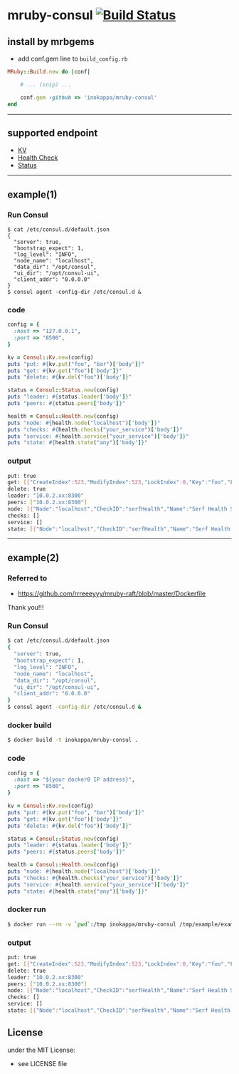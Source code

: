 # mruby-consul   [![Build Status](https://travis-ci.org/inokappa/mruby-consul.png?branch=master)](https://travis-ci.org/inokappa/mruby-consul)
## install by mrbgems

- add conf.gem line to `build_config.rb`

```ruby
MRuby::Build.new do |conf|

    # ... (snip) ...

    conf.gem :github => 'inokappa/mruby-consul'
end
```

***

## supported endpoint

- [KV](https://www.consul.io/docs/agent/http/kv.html)
- [Health Check](https://www.consul.io/docs/agent/http/health.html)
- [Status](https://www.consul.io/docs/agent/http/status.html)

***

## example(1)

### Run Consul

```
$ cat /etc/consul.d/default.json
{
  "server": true,
  "bootstrap_expect": 1,
  "log_level": "INFO",
  "node_name": "localhost",
  "data_dir": "/opt/consul",
  "ui_dir": "/opt/consul-ui",
  "client_addr": "0.0.0.0"
}
$ consul agent -config-dir /etc/consul.d &
```

### code

```ruby
config = {
  :host => "127.0.0.1",
  :port => "8500",
}

kv = Consul::Kv.new(config)
puts "put: #{kv.put("foo", "bar")['body']}"
puts "get: #{kv.get("foo")['body']}"
puts "delete: #{kv.del("foo")['body']}"

status = Consul::Status.new(config)
puts "leader: #{status.leader['body']}"
puts "peers: #{status.peers['body']}"

health = Consul::Health.new(config)
puts "node: #{health.node("localhost")['body']}"
puts "checks: #{health.checks("your_service")['body']}"
puts "service: #{health.service("your_service")['body']}"
puts "state: #{health.state("any")['body']}"
```

### output

```sh
put: true
get: [{"CreateIndex":523,"ModifyIndex":523,"LockIndex":0,"Key":"foo","Flags":0,"Value":"YmFy"}]
delete: true
leader: "10.0.2.xx:8300"
peers: ["10.0.2.xx:8300"]
node: [{"Node":"localhost","CheckID":"serfHealth","Name":"Serf Health Status","Status":"passing","Notes":"","Output":"Agent alive and reachable","ServiceID":"","ServiceName":""}]
checks: []
service: []
state: [{"Node":"localhost","CheckID":"serfHealth","Name":"Serf Health Status","Status":"passing","Notes":"","Output":"Agent alive and reachable","ServiceID":"","ServiceName":""}]
```

***

## example(2)

### Referred to

- https://github.com/rrreeeyyy/mruby-raft/blob/master/Dockerfile

Thank you!!!

### Run Consul

```sh
$ cat /etc/consul.d/default.json
{
  "server": true,
  "bootstrap_expect": 1,
  "log_level": "INFO",
  "node_name": "localhost",
  "data_dir": "/opt/consul",
  "ui_dir": "/opt/consul-ui",
  "client_addr": "0.0.0.0"
}
$ consul agent -config-dir /etc/consul.d &
```

### docker build

```sh
$ docker build -t inokappa/mruby-consul .
```

### code

```ruby
config = {
  :host => "${your docker0 IP address}",
  :port => "8500",
}

kv = Consul::Kv.new(config)
puts "put: #{kv.put("foo", "bar")['body']}"
puts "get: #{kv.get("foo")['body']}"
puts "delete: #{kv.del("foo")['body']}"

status = Consul::Status.new(config)
puts "leader: #{status.leader['body']}"
puts "peers: #{status.peers['body']}"

health = Consul::Health.new(config)
puts "node: #{health.node("localhost")['body']}"
puts "checks: #{health.checks("your_service")['body']}"
puts "service: #{health.service("your_service")['body']}"
puts "state: #{health.state("any")['body']}"
```

### docker run

```sh
$ docker run --rm -v `pwd`:/tmp inokappa/mruby-consul /tmp/example/example.rb
```

### output

```sh
put: true
get: [{"CreateIndex":523,"ModifyIndex":523,"LockIndex":0,"Key":"foo","Flags":0,"Value":"YmFy"}]
delete: true
leader: "10.0.2.xx:8300"
peers: ["10.0.2.xx:8300"]
node: [{"Node":"localhost","CheckID":"serfHealth","Name":"Serf Health Status","Status":"passing","Notes":"","Output":"Agent alive and reachable","ServiceID":"","ServiceName":""}]
checks: []
service: []
state: [{"Node":"localhost","CheckID":"serfHealth","Name":"Serf Health Status","Status":"passing","Notes":"","Output":"Agent alive and reachable","ServiceID":"","ServiceName":""}]
```


## License
under the MIT License:
- see LICENSE file
